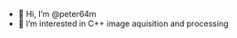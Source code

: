 - 👋 Hi, I’m @peter64m
- 👀 I’m interested in C++ image aquisition and processing
<!---
- 🌱 I’m currently learning ...
- 💞️ I’m looking to collaborate on ...
- 📫 How to reach me ...
--->
<!---
peter64m/peter64m is a ✨ special ✨ repository because its `README.md` (this file) appears on your GitHub profile.
You can click the Preview link to take a look at your changes.
--->
